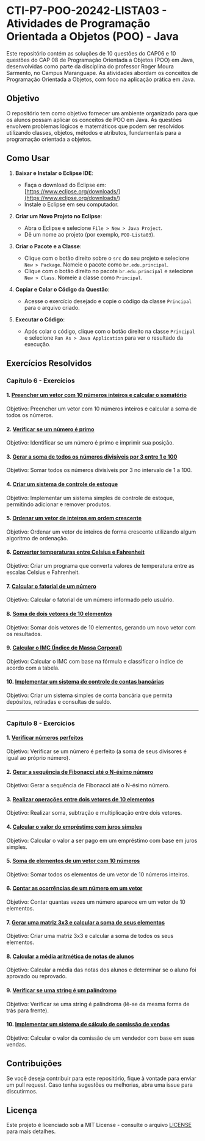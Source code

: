 # CTI-P7-POO-20242-LISTA03 - Atividades de Programação Orientada a Objetos (POO) - Java

Este repositório contém as soluções de 10 questões do CAP06 e 10 questões do CAP 08 de Programação Orientada a Objetos (POO) em Java, desenvolvidas como parte da disciplina do professor Roger Moura Sarmento, no Campus Maranguape. As atividades abordam os conceitos de Programação Orientada a Objetos, com foco na aplicação prática em Java.

## Objetivo

O repositório tem como objetivo fornecer um ambiente organizado para que os alunos possam aplicar os conceitos de POO em Java. As questões envolvem problemas lógicos e matemáticos que podem ser resolvidos utilizando classes, objetos, métodos e atributos, fundamentais para a programação orientada a objetos.

## Como Usar

1. **Baixar e Instalar o Eclipse IDE**:
   - Faça o download do Eclipse em: [https://www.eclipse.org/downloads/](https://www.eclipse.org/downloads/)
   - Instale o Eclipse em seu computador.

2. **Criar um Novo Projeto no Eclipse**:
   - Abra o Eclipse e selecione `File > New > Java Project`.
   - Dê um nome ao projeto (por exemplo, `POO-Lista03`).

3. **Criar o Pacote e a Classe**:
   - Clique com o botão direito sobre o `src` do seu projeto e selecione `New > Package`. Nomeie o pacote como `br.edu.principal`.
   - Clique com o botão direito no pacote `br.edu.principal` e selecione `New > Class`. Nomeie a classe como `Principal`.

4. **Copiar e Colar o Código da Questão**:
   - Acesse o exercício desejado e copie o código da classe `Principal` para o arquivo criado.

5. **Executar o Código**:
   - Após colar o código, clique com o botão direito na classe `Principal` e selecione `Run As > Java Application` para ver o resultado da execução.

## Exercícios Resolvidos

### **Capítulo 6 - Exercícios**

#### 1. [Preencher um vetor com 10 números inteiros e calcular o somatório](https://github.com/leandrobrasil2006/CTI-P7-POO-20242-LISTA03/tree/main/questao1)
Objetivo: Preencher um vetor com 10 números inteiros e calcular a soma de todos os números.

#### 2. [Verificar se um número é primo](https://github.com/leandrobrasil2006/CTI-P7-POO-20242-LISTA03/tree/main/questao2)
Objetivo: Identificar se um número é primo e imprimir sua posição.

#### 3. [Gerar a soma de todos os números divisíveis por 3 entre 1 e 100](https://github.com/leandrobrasil2006/CTI-P7-POO-20242-LISTA03/tree/main/questao3)
Objetivo: Somar todos os números divisíveis por 3 no intervalo de 1 a 100.

#### 4. [Criar um sistema de controle de estoque](https://github.com/leandrobrasil2006/CTI-P7-POO-20242-LISTA03/tree/main/questao4)
Objetivo: Implementar um sistema simples de controle de estoque, permitindo adicionar e remover produtos.

#### 5. [Ordenar um vetor de inteiros em ordem crescente](https://github.com/leandrobrasil2006/CTI-P7-POO-20242-LISTA03/tree/main/questao5)
Objetivo: Ordenar um vetor de inteiros de forma crescente utilizando algum algoritmo de ordenação.

#### 6. [Converter temperaturas entre Celsius e Fahrenheit](https://github.com/leandrobrasil2006/CTI-P7-POO-20242-LISTA03/tree/main/questao6)
Objetivo: Criar um programa que converta valores de temperatura entre as escalas Celsius e Fahrenheit.

#### 7. [Calcular o fatorial de um número](https://github.com/leandrobrasil2006/CTI-P7-POO-20242-LISTA03/tree/main/questao7)
Objetivo: Calcular o fatorial de um número informado pelo usuário.

#### 8. [Soma de dois vetores de 10 elementos](https://github.com/leandrobrasil2006/CTI-P7-POO-20242-LISTA03/tree/main/questao8)
Objetivo: Somar dois vetores de 10 elementos, gerando um novo vetor com os resultados.

#### 9. [Calcular o IMC (Índice de Massa Corporal)](https://github.com/leandrobrasil2006/CTI-P7-POO-20242-LISTA03/tree/main/questao9)
Objetivo: Calcular o IMC com base na fórmula e classificar o índice de acordo com a tabela.

#### 10. [Implementar um sistema de controle de contas bancárias](https://github.com/leandrobrasil2006/CTI-P7-POO-20242-LISTA03/tree/main/questao10)
Objetivo: Criar um sistema simples de conta bancária que permita depósitos, retiradas e consultas de saldo.

---

### **Capítulo 8 - Exercícios**

#### 1. [Verificar números perfeitos](https://github.com/leandrobrasil2006/CTI-P7-POO-20242-LISTA03/tree/main/questao11)  
Objetivo: Verificar se um número é perfeito (a soma de seus divisores é igual ao próprio número).

#### 2. [Gerar a sequência de Fibonacci até o N-ésimo número](https://github.com/leandrobrasil2006/CTI-P7-POO-20242-LISTA03/tree/main/questao12)  
Objetivo: Gerar a sequência de Fibonacci até o N-ésimo número.

#### 3. [Realizar operações entre dois vetores de 10 elementos](https://github.com/leandrobrasil2006/CTI-P7-POO-20242-LISTA03/tree/main/questao13)  
Objetivo: Realizar soma, subtração e multiplicação entre dois vetores.

#### 4. [Calcular o valor do empréstimo com juros simples](https://github.com/leandrobrasil2006/CTI-P7-POO-20242-LISTA03/tree/main/questao14)  
Objetivo: Calcular o valor a ser pago em um empréstimo com base em juros simples.

#### 5. [Soma de elementos de um vetor com 10 números](https://github.com/leandrobrasil2006/CTI-P7-POO-20242-LISTA03/tree/main/questao15)  
Objetivo: Somar todos os elementos de um vetor de 10 números inteiros.

#### 6. [Contar as ocorrências de um número em um vetor](https://github.com/leandrobrasil2006/CTI-P7-POO-20242-LISTA03/tree/main/questao16)  
Objetivo: Contar quantas vezes um número aparece em um vetor de 10 elementos.

#### 7. [Gerar uma matriz 3x3 e calcular a soma de seus elementos](https://github.com/leandrobrasil2006/CTI-P7-POO-20242-LISTA03/tree/main/questao17)  
Objetivo: Criar uma matriz 3x3 e calcular a soma de todos os seus elementos.

#### 8. [Calcular a média aritmética de notas de alunos](https://github.com/leandrobrasil2006/CTI-P7-POO-20242-LISTA03/tree/main/questao18)  
Objetivo: Calcular a média das notas dos alunos e determinar se o aluno foi aprovado ou reprovado.

#### 9. [Verificar se uma string é um palíndromo](https://github.com/leandrobrasil2006/CTI-P7-POO-20242-LISTA03/tree/main/questao19)  
Objetivo: Verificar se uma string é palíndroma (lê-se da mesma forma de trás para frente).

#### 10. [Implementar um sistema de cálculo de comissão de vendas](https://github.com/leandrobrasil2006/CTI-P7-POO-20242-LISTA03/tree/main/questao20)  
Objetivo: Calcular o valor da comissão de um vendedor com base em suas vendas.

## Contribuições

Se você deseja contribuir para este repositório, fique à vontade para enviar um pull request. Caso tenha sugestões ou melhorias, abra uma issue para discutirmos.

## Licença

Este projeto é licenciado sob a MIT License - consulte o arquivo [LICENSE](LICENSE) para mais detalhes.

